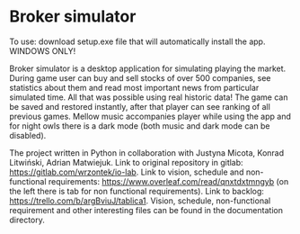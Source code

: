 # Broker simulator
To use: download setup.exe file that will automatically install the app. WINDOWS ONLY!

Broker simulator is a desktop application for simulating playing the market. 
During game user can buy and sell stocks of over 500 companies, see statistics about them and read most important news from particular simulated time. 
All that was possible using real historic data!
The game can be saved and restored instantly, after that player can see ranking of all previous games. 
Mellow music accompanies player while using the app and for night owls there is a dark mode (both music and dark mode can be disabled).

The project written in Python in collaboration with Justyna Micota, Konrad Litwiński, Adrian Matwiejuk.
Link to original repository in gitlab: https://gitlab.com/wrzontek/io-lab.
Link to vision, schedule and non-functional requirements: https://www.overleaf.com/read/qnxtdxtmngyb (on the left there is tab for non functional requirements).
Link to backlog: https://trello.com/b/argBviuJ/tablica1.
Vision, schedule, non-functional requirement and other interesting files can be found in the documentation directory.
